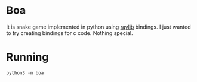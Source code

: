 # Boa

It is snake game implemented in python using [raylib](https://github.com/raysan5/raylib) bindings.
I just wanted to try creating bindings for c code. Nothing special.

# Running
```console
python3 -m boa
```
